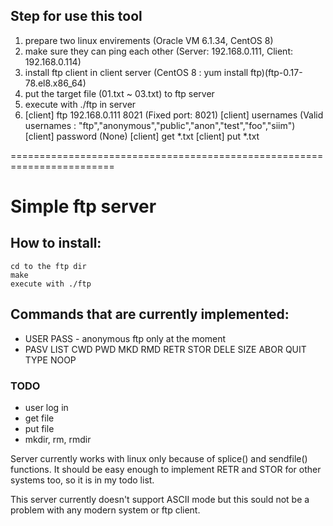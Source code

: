 ## Step for use this tool

1. prepare two linux envirements (Oracle VM 6.1.34, CentOS 8)
2. make sure they can ping each other (Server: 192.168.0.111, Client: 192.168.0.114)
3. install ftp client in client server (CentOS 8 : yum install ftp)(ftp-0.17-78.el8.x86_64)
4. put the target file (01.txt ~ 03.txt) to ftp server
5. execute with ./ftp in server
6. 	[client] ftp 192.168.0.111 8021 (Fixed port: 8021)
	[client] usernames (Valid usernames : "ftp","anonymous","public","anon","test","foo","siim")
	[client] password (None)
	[client] get *.txt
	[client] put *.txt

========================================================================
# Simple ftp server


## How to install:

```
cd to the ftp dir
make
execute with ./ftp
```

## Commands that are currently implemented:

* USER PASS - anonymous ftp only at the moment
* PASV LIST CWD PWD MKD RMD RETR STOR DELE SIZE ABOR QUIT TYPE NOOP

### TODO
* user log in
* get file
* put file
* mkdir, rm, rmdir

Server currently works with linux only because of splice() and sendfile() functions.
It should be easy enough to implement RETR and STOR for other systems too, so it is 
in my todo list.

This server currently doesn't support ASCII mode but this sould not be a
problem with any modern system or ftp client.
